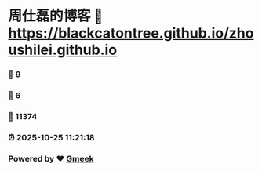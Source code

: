 # 周仕磊的博客 :link: https://blackcatontree.github.io/zhoushilei.github.io 
### :page_facing_up: [9](https://blackcatontree.github.io/zhoushilei.github.io/tag.html) 
### :speech_balloon: 6 
### :hibiscus: 11374 
### :alarm_clock: 2025-10-25 11:21:18 
### Powered by :heart: [Gmeek](https://github.com/Meekdai/Gmeek)
